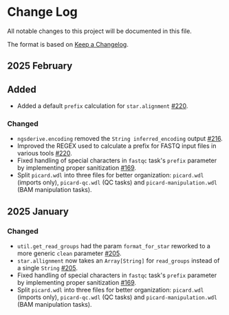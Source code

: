 # Change Log

All notable changes to this project will be documented in this file.
 
The format is based on [Keep a Changelog](http://keepachangelog.com/).

## 2025 February

## Added

- Added a default `prefix` calculation for `star.alignment` [#220](https://github.com/stjudecloud/workflows/pull/220).

### Changed

- `ngsderive.encoding` removed the `String inferred_encoding` output [#216](https://github.com/stjudecloud/workflows/pull/216).
- Improved the REGEX used to calculate a prefix for FASTQ input files in various tools [#220](https://github.com/stjudecloud/workflows/pull/220).
- Fixed handling of special characters in `fastqc` task's `prefix` parameter by implementing proper sanitization [#169](https://github.com/stjudecloud/workflows/issues/169).
- Split `picard.wdl` into three files for better organization: `picard.wdl` (imports only), `picard-qc.wdl` (QC tasks) and `picard-manipulation.wdl` (BAM manipulation tasks).
 
## 2025 January

### Changed

- `util.get_read_groups` had the param `format_for_star` reworked to a more generic `clean` parameter [#205](https://github.com/stjudecloud/workflows/pull/205).
- `star.allignment` now takes an `Array[String]` for `read_groups` instead of a single `String` [#205](https://github.com/stjudecloud/workflows/pull/205).
- Fixed handling of special characters in `fastqc` task's `prefix` parameter by implementing proper sanitization [#169](https://github.com/stjudecloud/workflows/issues/169).
- Split `picard.wdl` into three files for better organization: `picard.wdl` (imports only), `picard-qc.wdl` (QC tasks) and `picard-manipulation.wdl` (BAM manipulation tasks).